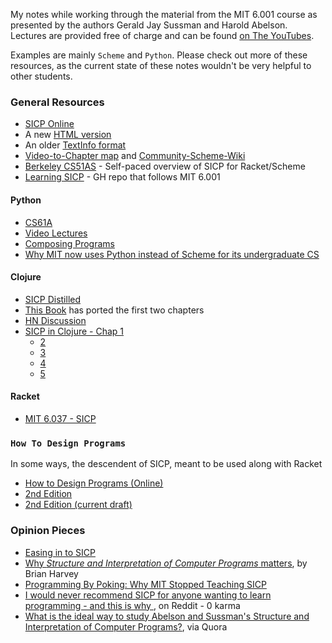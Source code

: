 My notes while working through the material from the MIT 6.001 course as presented by the authors Gerald Jay Sussman and Harold Abelson. Lectures are provided free of charge and can be found [on The YouTubes](https://youtu.be/2Op3QLzMgSY?list=PLF4E3E1B72A58B492).

Examples are mainly `Scheme` and `Python`. Please check out more of these resources, as the current state of these notes wouldn't be very helpful to other students.


### General Resources

- [SICP Online](https://mitpress.mit.edu/sicp/)
- A new [HTML version](http://sarabander.github.io/sicp/)
- An older [TextInfo format](http://www.neilvandyke.org/sicp-texi/)
- [Video-to-Chapter map](http://community.schemewiki.org/?sicp-text-to-video-map) and [Community-Scheme-Wiki](http://community.schemewiki.org/)
- [Berkeley CS51AS](http://berkeley-cs61as.github.io) - Self-paced overview of SICP for Racket/Scheme
- [Learning SICP](https://github.com/yangchenyun/learning-sicp) - GH repo that follows MIT 6.001

#### Python

- [CS61A](http://cs61a.org)
- [Video Lectures](https://youtu.be/LYCb0JacHaw?list=PLcvjwyxdQk5Eyl8NmMdPVHR7IELNaaAIJ)
- [Composing Programs](http://composingprograms.com/)
- [Why MIT now uses Python instead of Scheme for its undergraduate CS](http://irreal.org/blog/?p=2331)

#### Clojure

- [SICP Distilled](http://www.sicpdistilled.com/)
- [This Book](http://ecmendenhall.github.io/sicpclojure/) has ported the first two chapters
- [HN Discussion](https://news.ycombinator.com/item?id=10038515)
- [SICP in Clojure - Chap 1](http://www.afronski.pl/sicp-in-clojure/2015/06/04/sicp-in-clojure-chapter-1.html)
  - [2](http://www.afronski.pl/sicp-in-clojure/2015/08/07/sicp-in-clojure-chapter-2.html)
  - [3](http://www.afronski.pl/sicp-in-clojure/2015/09/18/sicp-in-clojure-chapter-3.html)
  - [4](http://www.afronski.pl/sicp-in-clojure/2015/10/05/sicp-in-clojure-chapter-4.html)
  - [5](http://www.afronski.pl/sicp-in-clojure/2015/10/19/sicp-in-clojure-chapter-5.html)

#### Racket

- [MIT 6.037 - SICP](http://web.mit.edu/alexmv/6.S184/)

### `How To Design Programs`

In some ways, the descendent of SICP, meant to be used along with Racket

- [How to Design Programs (Online)](http://htdp.org/)
- [2nd Edition](http://www.ccs.neu.edu/home/matthias/HtDP2e/)
- [2nd Edition (current draft)](http://www.ccs.neu.edu/home/matthias/HtDP2e/Draft/index.html)

### Opinion Pieces

- [Easing in to SICP](https://hn.premii.com/#/comments/2115756)
- [Why _Structure and Interpretation of Computer Programs_ matters](https://people.eecs.berkeley.edu/~bh/sicp.html), by Brian Harvey
- [Programming By Poking: Why MIT Stopped Teaching SICP](http://www.posteriorscience.net/?p=206)
- [I would never recommend SICP for anyone wanting to learn programming - and this is why ](https://www.reddit.com/r/learnprogramming/comments/3xr4uj/i_would_never_recommend_sicp_for_anyone_wanting/), on Reddit - 0 karma
- [What is the ideal way to study Abelson and Sussman's Structure and Interpretation of Computer Programs?](https://www.quora.com/What-is-the-ideal-way-to-study-Abelson-and-Sussmans-Structure-and-Interpretation-of-Computer-Programs), via Quora
